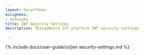 ```yaml
---
layout: docwithnav
assignees:
- ashvayka
title: JWT Security Settings
description: ThingsBoard IoT platform JWT security settings

---
```


{% include docs/user-guide/ui/jwt-security-settings.md %}
